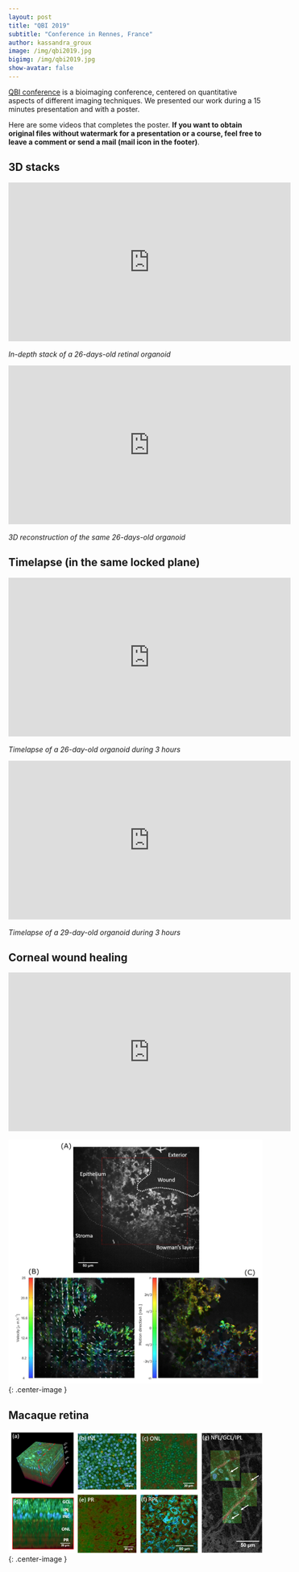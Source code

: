```yaml
---
layout: post
title: "QBI 2019"
subtitle: "Conference in Rennes, France"
author: kassandra_groux
image: /img/qbi2019.jpg
bigimg: /img/qbi2019.jpg
show-avatar: false
---
```


[QBI conference](https://www.quantitativebioimaging.com/qbi2019/) is a bioimaging conference, centered on quantitative aspects of different imaging techniques. We presented our work during a 15 minutes presentation and with a poster.

Here are some videos that completes the poster. **If you want to obtain original files without watermark for a presentation or a course, feel free to leave a comment or send a mail (mail icon in the footer)**.

## 3D stacks

<center>
<iframe width="560" height="315" src="https://www.youtube.com/embed/WO-90vjs98A" frameborder="0" allow="accelerometer; autoplay; encrypted-media; gyroscope; picture-in-picture" allowfullscreen></iframe>
</center>

*In-depth stack of a 26-days-old retinal organoid*

<center>
<iframe width="560" height="315" src="https://www.youtube.com/embed/OZ7uUZt4XiE" frameborder="0" allow="accelerometer; autoplay; encrypted-media; gyroscope; picture-in-picture" allowfullscreen></iframe>
</center>

*3D reconstruction of the same 26-days-old organoid*

## Timelapse (in the same locked plane)

<center>
<iframe width="560" height="315" src="https://www.youtube.com/embed/seZaHMkvCck" frameborder="0" allow="accelerometer; autoplay; encrypted-media; gyroscope; picture-in-picture" allowfullscreen></iframe>
</center>

*Timelapse of a 26-day-old organoid during 3 hours*
  
<center>
  <iframe width="560" height="315" src="https://www.youtube.com/embed/j3fpfTOdiro" frameborder="0" allow="accelerometer; autoplay; encrypted-media; gyroscope; picture-in-picture" allowfullscreen></iframe>
</center>

*Timelapse of a 29-day-old organoid during 3 hours*

## Corneal wound healing

<center>
<iframe width="560" height="315" src="https://www.youtube.com/embed/JzvZyZEGIws?rel=0" frameborder="0" allow="accelerometer; autoplay; encrypted-media; gyroscope; picture-in-picture" allowfullscreen></iframe>
</center>

![Wound healing](../img/wound_healing.png){: .center-image }

## Macaque retina

![Macaque retina](../img/macaque_retina.png){: .center-image }



